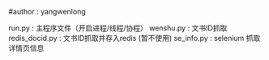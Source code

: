 #author : yangwenlong



run.py          :   主程序文件（开启进程/线程/协程）
wenshu.py       :   文书ID抓取
redis_docid.py  :   文书ID抓取并存入redis (暂不使用)
se_info.py      :   selenium 抓取详情页信息